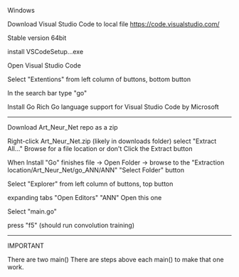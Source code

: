 Windows

Download Visual Studio Code to local file
	https://code.visualstudio.com/
	
Stable version 64bit

install VSCodeSetup...exe

Open Visual Studio Code

Select "Extentions" from left column of buttons, bottom button

In the search bar type "go"

Install Go
	Rich Go language support for Visual Studio Code
	by Microsoft

--------------------------------------------

Download Art_Neur_Net repo as a zip

Right-click Art_Neur_Net.zip (likely in downloads folder)
	select "Extract All..."
	Browse for a file location or don't
	Click the Extract button

When Install "Go" finishes
file -> Open Folder -> browse to the "Extraction location/Art_Neur_Net/go_ANN/ANN"
"Select Folder" button

Select "Explorer" from left column of buttons, top button

expanding tabs
"Open Editors"
"ANN" Open this one

Select "main.go"

press "f5" (should run convolution training)

------------------------------------------------------------------------
IMPORTANT

There are two main()
There are steps above each main() to make that one work.

